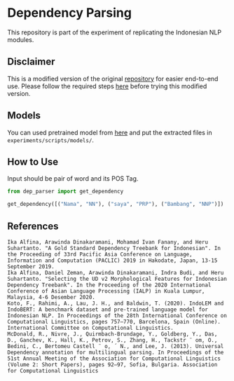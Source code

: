 # Dependency Parsing

This repository is part of the experiment of replicating the Indonesian NLP modules.

## Disclaimer

This is a modified version of the original [repository](https://github.com/indolem/indolem/tree/main/dependency_parsing) for easier end-to-end use. Please follow the required steps [here](https://github.com/indolem/indolem/tree/main/dependency_parsing) before trying this modified version.


## Models

You can used pretrained model from [here](https://drive.google.com/file/d/1NlRKhEvbASgU_1PPKm9jsSUHPYejTNWJ/view?usp=sharing) and put the extracted files in `experiments/scripts/models/`.


## How to Use

Input should be pair of word and its POS Tag.

```python
from dep_parser import get_dependency

get_dependency([("Nama", "NN"), ("saya", "PRP"), ("Bambang", "NNP")])
```

## References
    Ika Alfina, Arawinda Dinakaramani, Mohamad Ivan Fanany, and Heru Suhartanto. "A Gold Standard Dependency Treebank for Indonesian". In the Proceeding of 33rd Pacific Asia Conference on Language, Information and Computation (PACLIC) 2019 in Hakodate, Japan, 13-15 September 2019.
    Ika Alfina, Daniel Zeman, Arawinda Dinakaramani, Indra Budi, and Heru Suhartanto. "Selecting the UD v2 Morphological Features for Indonesian Dependency Treebank". In the Proceeding of the 2020 International Conference of Asian Language Processing (IALP) in Kuala Lumpur, Malaysia, 4-6 Desember 2020.
    Koto, F., Rahimi, A., Lau, J. H., and Baldwin, T. (2020). IndoLEM and IndoBERT: A benchmark dataset and pre-trained language model for Indonesian NLP. In Proceedings of the 28th International Conference on Computational Linguistics, pages 757–770, Barcelona, Spain (Online). International Committee on Computational Linguistics.
    McDonald, R., Nivre, J., Quirmbach-Brundage, Y., Goldberg, Y., Das, D., Ganchev, K., Hall, K., Petrov, S., Zhang, H., Tackstr ¨ om, O., Bedini, C., Bertomeu Castell ¨ o, ´ N., and Lee, J. (2013). Universal Dependency annotation for multilingual parsing. In Proceedings of the 51st Annual Meeting of the Association for Computational Linguistics (Volume 2: Short Papers), pages 92–97, Sofia, Bulgaria. Association for Computational Linguistics
    